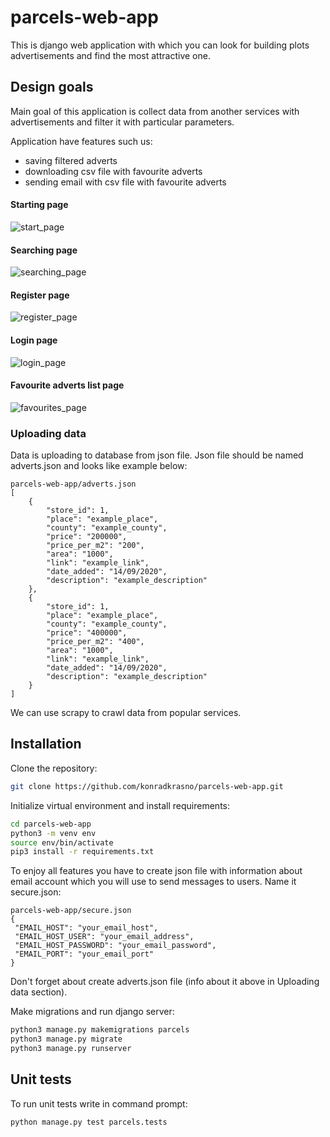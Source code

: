 # parcels-web-app

This is django web application with which you can look for building plots advertisements and find the most attractive one.

## Design goals

Main goal of this application is collect data from another services with advertisements and filter it with particular parameters.

Application have features such us:
* saving filtered adverts
* downloading csv file with favourite adverts
* sending email with csv file with favourite adverts

#### Starting page
![start_page](https://user-images.githubusercontent.com/55924004/93318263-c82f6000-f80e-11ea-90ca-1c5e80032092.PNG)
#### Searching page
![searching_page](https://user-images.githubusercontent.com/55924004/93318350-e1381100-f80e-11ea-8997-56673966370f.PNG)
#### Register page
![register_page](https://user-images.githubusercontent.com/55924004/93318376-e7c68880-f80e-11ea-872c-849a33dba0b4.PNG)
#### Login page
![login_page](https://user-images.githubusercontent.com/55924004/93318384-e9904c00-f80e-11ea-8b39-c3084eca20ba.PNG)
#### Favourite adverts list page
![favourites_page](https://user-images.githubusercontent.com/55924004/93318427-fa40c200-f80e-11ea-9af1-5c6d8a0c90d9.PNG)

### Uploading data

Data is uploading to database from json file. Json file should be named adverts.json and looks like example below:
```
parcels-web-app/adverts.json
[
	{
		"store_id": 1,
		"place": "example_place",
		"county": "example_county",
		"price": "200000",
		"price_per_m2": "200",
		"area": "1000",
		"link": "example_link",
		"date_added": "14/09/2020",
		"description": "example_description"
	},
	{
		"store_id": 1,
		"place": "example_place",
		"county": "example_county",
		"price": "400000",
		"price_per_m2": "400",
		"area": "1000",
		"link": "example_link",
		"date_added": "14/09/2020",
		"description": "example_description"
	}
]

```
We can use scrapy to crawl data from popular services.

## Installation

Clone the repository:
```bash
git clone https://github.com/konradkrasno/parcels-web-app.git
```
Initialize virtual environment and install requirements:
```bash
cd parcels-web-app
python3 -m venv env
source env/bin/activate
pip3 install -r requirements.txt
```
To enjoy all features you have to create json file with information about email account which you will use to send messages to users. Name it secure.json:
```
parcels-web-app/secure.json
{
 "EMAIL_HOST": "your_email_host", 
 "EMAIL_HOST_USER": "your_email_address", 
 "EMAIL_HOST_PASSWORD": "your_email_password", 
 "EMAIL_PORT": "your_email_port"
}
```
Don't forget about create adverts.json file (info about it above in Uploading data section).

Make migrations and run django server:
```bash
python3 manage.py makemigrations parcels
python3 manage.py migrate
python3 manage.py runserver
```

## Unit tests

To run unit tests write in command prompt:

```bash
python manage.py test parcels.tests
```
